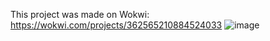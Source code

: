 This project was made on Wokwi: https://wokwi.com/projects/362565210884524033
![image](https://github.com/furkankarlidag/Spacecraft-Evading-Meteors-Game/assets/118011754/79f88813-9888-4e80-842d-44e242ac1981)
